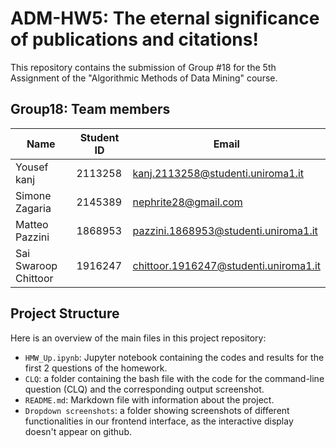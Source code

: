 # ADM-HW5: The eternal significance of publications and citations!

This repository contains the submission of Group #18 for the 5th Assignment of the "Algorithmic Methods of Data Mining" course.

## Group18: Team members

| Name | Student ID | Email |
|-----------|-----------|-----------|
| Yousef kanj | 2113258 | kanj.2113258@studenti.uniroma1.it |
| Simone Zagaria  | 2145389  | nephrite28@gmail.com |
| Matteo Pazzini  | 1868953  | pazzini.1868953@studenti.uniroma1.it  |
| Sai Swaroop Chittoor  | 1916247  | chittoor.1916247@studenti.uniroma1.it  |

## Project Structure

Here is an overview of the main files in this project repository:

- `HMW_Up.ipynb`: Jupyter notebook containing the codes and results for the first 2 questions of the homework.
- `CLQ`: a folder containing the bash file with the code for the command-line question (CLQ) and the corresponding output screenshot.
- `README.md`: Markdown file with information about the project.
- `Dropdown screenshots`: a folder showing screenshots of different functionalities in our frontend interface, as the interactive display doesn't appear on github.
